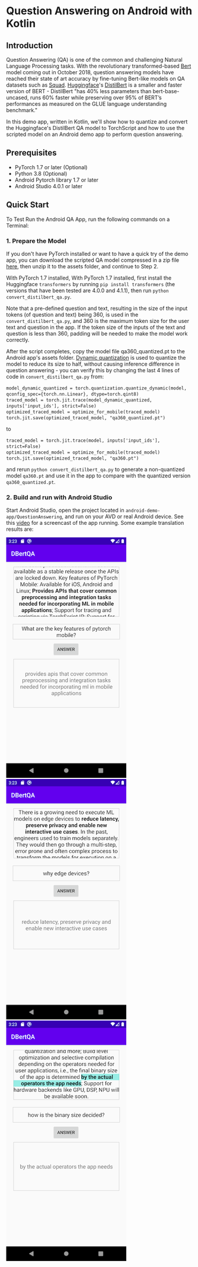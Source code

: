 # Question Answering on Android with Kotlin

## Introduction

Question Answering (QA) is one of the common and challenging Natural Language Processing tasks. With the revolutionary transformed-based [Bert](https://arxiv.org/abs/1810.04805) model coming out in October 2018, question answering models have reached their state of art accuracy by fine-tuning Bert-like models on QA datasets such as [Squad](https://rajpurkar.github.io/SQuAD-explorer). [Huggingface](https://huggingface.co)'s [DistilBert](https://huggingface.co/transformers/model_doc/distilbert.html) is a smaller and faster version of BERT - DistilBert "has 40% less parameters than bert-base-uncased, runs 60% faster while preserving over 95% of BERT’s performances as measured on the GLUE language understanding benchmark."

In this demo app, written in Kotlin, we'll show how to quantize and convert the Huggingface's DistilBert QA model to TorchScript and how to use the scripted model on an Android demo app to perform question answering.

## Prerequisites

* PyTorch 1.7 or later (Optional)
* Python 3.8 (Optional)
* Android Pytorch library 1.7 or later
* Android Studio 4.0.1 or later

## Quick Start

To Test Run the Android QA App, run the following commands on a Terminal:

### 1. Prepare the Model

If you don't have PyTorch installed or want to have a quick try of the demo app, you can download the scripted QA model compressed in a zip file [here](https://drive.google.com/file/d/1RWZa_5oSQg5AfInkn344DN3FJ5WbbZbq/view?usp=sharing), then unzip it to the assets folder, and continue to Step 2.

With PyTorch 1.7 installed, With PyTorch 1.7 installed, first install the Huggingface `transformers` by running `pip install transformers` (the versions that have been tested are 4.0.0 and 4.1.1), then run `python convert_distilbert_qa.py`.

Note that a pre-defined question and text, resulting in the size of the input tokens (of question and text) being 360, is used in the `convert_distilbert_qa.py`, and 360 is the maximum token size for the user text and question in the app. If the token size of the inputs of the text and question is less than 360, padding will be needed to make the model work correctly.

After the script completes, copy the model file qa360_quantized.pt to the Android app's assets folder. [Dynamic quantization](https://pytorch.org/tutorials/intermediate/dynamic_quantization_bert_tutorial.html) is used to quantize the model to reduce its size to half, without causing inference difference in question answering - you can verify this by changing the last 4 lines of code in `convert_distilbert_qa.py` from:

```
model_dynamic_quantized = torch.quantization.quantize_dynamic(model, qconfig_spec={torch.nn.Linear}, dtype=torch.qint8)
traced_model = torch.jit.trace(model_dynamic_quantized, inputs['input_ids'], strict=False)
optimized_traced_model = optimize_for_mobile(traced_model)
torch.jit.save(optimized_traced_model, "qa360_quantized.pt")
```

to

```
traced_model = torch.jit.trace(model, inputs['input_ids'], strict=False)
optimized_traced_model = optimize_for_mobile(traced_model)
torch.jit.save(optimized_traced_model, "qa360.pt")
```

and rerun `python convert_distilbert_qa.py` to generate a non-quantized model `qa360.pt` and use it in the app to compare with the quantized version `qa360_quantized.pt`.


### 2. Build and run with Android Studio

Start Android Studio, open the project located in `android-demo-app/QuestionAnswering`, and run on your AVD or real Android device. See this [video](https://drive.google.com/file/d/10hwGNFo5tylalKwut_CWFPJmV7JRdDKF/view?usp=sharing) for a screencast of the app running. Some example translation results are:

![](screenshot1.png)
![](screenshot2.png)
![](screenshot3.png)
